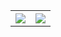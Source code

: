 <table>
  <tr>
    <th><img src = "https://github-readme-stats.vercel.app/api?username=AshNewar&show_icons=true&hide_border=true&border_radius=0&count_private=true&theme=radical"></th>
    <th><img src = "https://github-readme-stats.vercel.app/api/top-langs/?username=AshNewar&langs_count=12&layout=compact&hide=jupyter%20notebook,html&theme=radical"></th>
  </tr>
